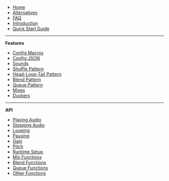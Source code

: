 -    [Home](README)
-    [Alternatives](Alternatives)
-    [FAQ](faq)
-    [Introduction](Introduction)
-    [Quick Start Guide](Quick-Start-Guide)

---

**Features**

-    [Config Macros](Config-Macros)
-    [Config JSON](Config-JSON)
-    [Sounds]()
-    [Shuffle Pattern]()
-    [Head-Loop-Tail Pattern]()
-    [Blend Pattern]()
-    [Queue Pattern]()
-    [Mixes]()
-    [Duckers]()

---

**API**

-    [Playing Audio](Playing-Audio)
-    [Stopping Audio](Stopping-Audio)
-    [Looping](Looping)
-    [Pausing](Pausing)
-    [Gain](Gain-Functions)
-    [Pitch](Pitch-Functions)
-    [Runtime Setup]()
-    [Mix Functions]()
-    [Blend Functions]()
-    [Queue Functions]()
-    [Other Functions]()